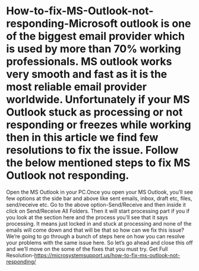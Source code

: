 # How-to-fix-MS-Outlook-not-responding-Microsoft outlook is one of the biggest email provider which is used by more than 70% working professionals. MS outlook works very smooth and fast as it is the most reliable email provider worldwide. Unfortunately if your MS Outlook stuck as processing or not responding or freezes while working then in this article we find few resolutions to fix the issue. Follow the below mentioned steps to fix MS Outlook not responding.
Open the MS Outlook in your PC.Once you open your MS Outlook, you’ll see few options at the side bar and above like sent emails, inbox, draft etc, files, send/receive etc.
Go to the above option-Send/Receive and then inside it click on Send/Receive All Folders.
Then it will start processing part if you if you look at the section here and the process you’ll see that it says processing. It means just locked in and stuck at processing and none of the emails will come down and that will be that so how can we fix this issue?We’re going to go through a bunch of steps here on how you can resolve your problems with the same issue here. 
So let’s go ahead and close this off and we’ll move on the some of the fixes that you must try. 
Get Full Resolution-https://microsystemsupport.us/how-to-fix-ms-outlook-not-responding/
